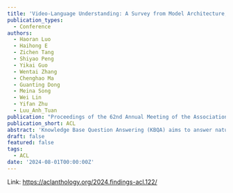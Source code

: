 ```yaml
---
title: 'Video-Language Understanding: A Survey from Model Architecture, Model Training, and Data Perspectives'
publication_types:
  - Conference
authors:
  - Haoran Luo
  - Haihong E
  - Zichen Tang 
  - Shiyao Peng
  - Yikai Guo
  - Wentai Zhang
  - Chenghao Ma
  - Guanting Dong
  - Meina Song
  - Wei Lin
  - Yifan Zhu
  - Luu_Anh_Tuan 
publication: "Proceedings of the 62nd Annual Meeting of the Association for Computational Linguistics"
publication_short: ACL
abstract: 'Knowledge Base Question Answering (KBQA) aims to answer natural language questions over large-scale knowledge bases (KBs), which can be summarized into two crucial steps: knowledge retrieval and semantic parsing. However, three core challenges remain: inefficient knowledge retrieval, mistakes of retrieval adversely impacting semantic parsing, and the complexity of previous KBQA methods. To tackle these challenges, we introduce ChatKBQA, a novel and simple generate-then-retrieve KBQA framework, which proposes first generating the logical form with fine-tuned LLMs, then retrieving and replacing entities and relations with an unsupervised retrieval method, to improve both generation and retrieval more directly. Experimental results show that ChatKBQA achieves new state-of-the-art performance on standard KBQA datasets, WebQSP, and CWQ. This work can also be regarded as a new paradigm for combining LLMs with knowledge graphs (KGs) for interpretable and knowledge-required question answering.'
draft: false
featured: false
tags:
  - ACL
date: '2024-08-01T00:00:00Z'
---
```

Link: https://aclanthology.org/2024.findings-acl.122/
